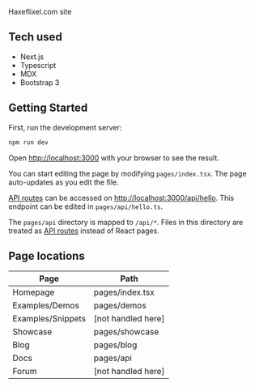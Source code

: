 Haxeflixel.com site

## Tech used

- Next.js
- Typescript
- MDX
- Bootstrap 3

## Getting Started

First, run the development server:

```bash
npm run dev
```

Open [http://localhost:3000](http://localhost:3000) with your browser to see the result.

You can start editing the page by modifying `pages/index.tsx`. The page auto-updates as you edit the file.

[API routes](https://nextjs.org/docs/api-routes/introduction) can be accessed on [http://localhost:3000/api/hello](http://localhost:3000/api/hello). This endpoint can be edited in `pages/api/hello.ts`.

The `pages/api` directory is mapped to `/api/*`. Files in this directory are treated as [API routes](https://nextjs.org/docs/api-routes/introduction) instead of React pages.

## Page locations

| Page              | Path               |
| ----------------- | ------------------ |
| Homepage          | pages/index.tsx    |
| Examples/Demos    | pages/demos        |
| Examples/Snippets | [not handled here] |
| Showcase          | pages/showcase     |
| Blog              | pages/blog         |
| Docs              | pages/api          |
| Forum             | [not handled here] |
